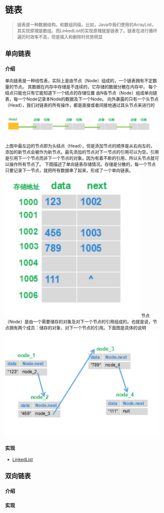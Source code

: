 # 链表
> 链表是一种数据结构，和数组同级。比如，Java中我们使用的ArrayList，其实现原理是数组。而LinkedList的实现原理就是链表了。链表在进行循环遍历时效率不高，但是插入和删除时优势明显

## 单向链表
### 介绍
单向链表是一种线性表，实际上是由节点（Node）组成的，一个链表拥有不定数量的节点。
其数据在内存中存储是不连续的，它存储的数据分散在内存中，
每个结点只能也只有它能知道下一个结点的存储位置
由N各节点（Node）组成单向链表，每一个Node记录本Node的数据及下一个Node。
向外暴露的只有一个头节点（Head），我们对链表的所有操作，都是直接或者间接地通过其头节点来进行的
![1](https://raw.githubusercontent.com/underwindfall/blogAssets/master/algo/linkedlist/1.png)
上图中最左边的节点即为头结点（Head），但是添加节点的顺序是从右向左的，添加的新节点会被作为新节点。最先添加的节点对下一节点的引用可以为空。引用是引用下一个节点而非下一个节点的对象。因为有着不断的引用，所以头节点就可以操作所有节点了。 
下图描述了单向链表存储情况。存储是分散的，每一个节点只要记录下一节点，就把所有数据串了起来，形成了一个单向链表。
![2](https://raw.githubusercontent.com/underwindfall/blogAssets/master/algo/linkedList/2.png)
节点（Node）是由一个需要储存的对象及对下一个节点的引用组成的。也就是说，节点拥有两个成员：储存的对象、对下一个节点的引用。下面图是具体的说明
![3](https://raw.githubusercontent.com/underwindfall/blogAssets/master/algo/linkedList/3.png)

### 实现
- [LinkedList]()
## 双向链表
### 介绍
### 实现